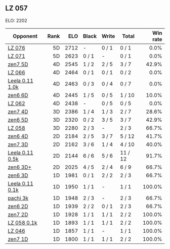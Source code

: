 ## LZ 057 ##

ELO: 2202

Opponent | Rank | ELO | Black | Write | Total | Win rate
---------|-----:|----:|-------|-------|-------|-------:
[LZ 076](LZ%20076.md) | 5D | 2712 | - | 0 / 1 | 0 / 1 | 0.0%
[LZ 071](LZ%20071.md) | 5D | 2623 | 0 / 1 | - | 0 / 1 | 0.0%
[zen7 5D](zen7%205D.md) | 4D | 2545 | 1 / 2 | 2 / 5 | 3 / 7 | 42.9%
[LZ 066](LZ%20066.md) | 4D | 2464 | 0 / 1 | 0 / 1 | 0 / 2 | 0.0%
[Leela 0.11 1.0k](Leela%200.11%201.0k.md) | 4D | 2463 | 0 / 3 | 0 / 4 | 0 / 7 | 0.0%
[zen6 6D](zen6%206D.md) | 4D | 2445 | 1 / 5 | 0 / 5 | 1 / 10 | 10.0%
[LZ 062](LZ%20062.md) | 4D | 2438 | - | 0 / 5 | 0 / 5 | 0.0%
[zen7 4D](zen7%204D.md) | 3D | 2386 | 1 / 4 | 1 / 3 | 2 / 7 | 28.6%
[zen6 5D](zen6%205D.md) | 3D | 2320 | 0 / 2 | 3 / 5 | 3 / 7 | 42.9%
[LZ 058](LZ%20058.md) | 3D | 2280 | 2 / 3 | - | 2 / 3 | 66.7%
[zen6 4D](zen6%204D.md) | 2D | 2184 | 2 / 5 | 3 / 7 | 5 / 12 | 41.7%
[zen7 3D](zen7%203D.md) | 2D | 2162 | 3 / 6 | 1 / 4 | 4 / 10 | 40.0%
[Leela 0.11 0.5k](Leela%200.11%200.5k.md) | 2D | 2144 | 6 / 6 | 5 / 6 | 11 / 12 | 91.7%
[zen6 3D+](zen6%203D+.md) | 2D | 2025 | 4 / 5 | 2 / 4 | 6 / 9 | 66.7%
[zen6 3D](zen6%203D.md) | 1D | 1981 | 0 / 1 | 2 / 2 | 2 / 3 | 66.7%
[Leela 0.11 0.1k](Leela%200.11%200.1k.md) | 1D | 1950 | 1 / 1 | - | 1 / 1 | 100.0%
[pachi 3k](pachi%203k.md) | 1D | 1948 | 2 / 3 | - | 2 / 3 | 66.7%
[zen6 2D](zen6%202D.md) | 1D | 1939 | 2 / 2 | 0 / 1 | 2 / 3 | 66.7%
[zen7 2D](zen7%202D.md) | 1D | 1928 | 1 / 1 | 1 / 1 | 2 / 2 | 100.0%
[LZ 058 0.1k](LZ%20058%200.1k.md) | 1D | 1893 | 1 / 1 | 1 / 1 | 2 / 2 | 100.0%
[LZ 046](LZ%20046.md) | 1D | 1857 | 1 / 1 | - | 1 / 1 | 100.0%
[zen7 1D](zen7%201D.md) | 1D | 1800 | 1 / 1 | 1 / 1 | 2 / 2 | 100.0%
